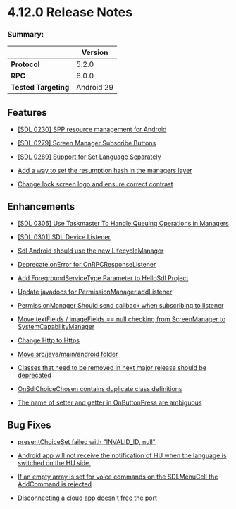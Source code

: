 # 4.12.0 Release Notes

### Summary:
||Version|
|--|--|
| **Protocol** | 5.2.0
| **RPC** | 6.0.0
| **Tested Targeting** | Android 29

## Features
- [[SDL 0230] SPP resource management for Android](https://github.com/smartdevicelink/sdl_java_suite/issues/1132)

- [[SDL 0279] Screen Manager Subscribe Buttons](https://github.com/smartdevicelink/sdl_java_suite/issues/1280)

- [[SDL 0289] Support for Set Language Separately](https://github.com/smartdevicelink/sdl_java_suite/issues/1313)

- [Add a way to set the resumption hash in the managers layer](https://github.com/smartdevicelink/sdl_java_suite/issues/1400)

- [Change lock screen logo and ensure correct contrast](https://github.com/smartdevicelink/sdl_java_suite/issues/1342)


## Enhancements
- [[SDL 0306] Use Taskmaster To Handle Queuing Operations in Managers](https://github.com/smartdevicelink/sdl_java_suite/issues/1368)

- [[SDL 0301] SDL Device Listener](https://github.com/smartdevicelink/sdl_java_suite/issues/1348)

- [Sdl Android should use the new LifecycleManager](https://github.com/smartdevicelink/sdl_java_suite/issues/1365)

- [Deprecate onError for OnRPCResponseListener](https://github.com/smartdevicelink/sdl_java_suite/pull/1404)

- [Add ForegroundServiceType Parameter to HelloSdl Project](https://github.com/smartdevicelink/sdl_java_suite/issues/1374)

- [Update javadocs for PermissionManager.addListener](https://github.com/smartdevicelink/sdl_java_suite/pull/1364)

- [PermissionManager Should send callback when subscribing to listener](https://github.com/smartdevicelink/sdl_java_suite/issues/1353)

- [Move textFields / imageFields == null checking from ScreenManager to SystemCapabilityManager](https://github.com/smartdevicelink/sdl_java_suite/issues/1335)

- [Change Http to Https](https://github.com/smartdevicelink/sdl_java_suite/issues/1333)

- [Move src/java/main/android folder](https://github.com/smartdevicelink/sdl_java_suite/issues/1377)

- [Classes that need to be removed in next major release should be deprecated ](https://github.com/smartdevicelink/sdl_java_suite/issues/1362)

- [OnSdlChoiceChosen contains duplicate class definitions](https://github.com/smartdevicelink/sdl_java_suite/issues/14)

- [The name of setter and getter in OnButtonPress are ambiguous](https://github.com/smartdevicelink/sdl_java_suite/issues/547)


## Bug Fixes

- [presentChoiceSet failed with "INVALID_ID, null"](https://github.com/smartdevicelink/sdl_java_suite/issues/1336)

- [ Android app will not receive the notification of HU when the language is switched on the HU side.](https://github.com/smartdevicelink/sdl_java_suite/issues/1372)

- [If an empty array is set for voice commands on the SDLMenuCell the AddCommand is rejected](https://github.com/smartdevicelink/sdl_java_suite/issues/1341)

- [Disconnecting a cloud app doesn't free the port](https://github.com/smartdevicelink/sdl_java_suite/issues/1339)